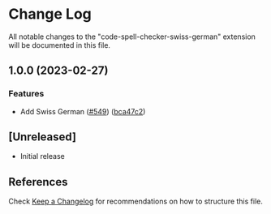 # Change Log

All notable changes to the "code-spell-checker-swiss-german" extension will be documented in this file.

## 1.0.0 (2023-02-27)


### Features

* Add Swiss German ([#549](https://github.com/streetsidesoftware/vscode-cspell-dict-extensions/issues/549)) ([bca47c2](https://github.com/streetsidesoftware/vscode-cspell-dict-extensions/commit/bca47c26e48aeebbb49eee8819129f089db9bca7))

## [Unreleased]

- Initial release

## References

Check [Keep a Changelog](http://keepachangelog.com/) for recommendations on how to structure this file.
